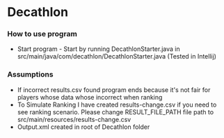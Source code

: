 # Decathlon

### How to use program
* Start program - Start by running DecathlonStarter.java in src/main/java/com/decathlon/DecathlonStarter.java (Tested in Intellij)

### Assumptions

* If incorrect results.csv found program ends because it's not fair for players whose data whose incorrect when ranking
* To Simulate Ranking I have created results-change.csv if you need to see ranking scenario. Please change RESULT_FILE_PATH file path to src/main/resources/results-change.csv
* Output.xml created in root of Decathlon folder